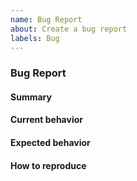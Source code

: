 ```yaml
---
name: Bug Report
about: Create a bug report
labels: Bug
---
```


### Bug Report

<!-- Fill in the relevant information below to help triage your issue. -->

#### Summary

<!-- Provide a summary describing the problem you are experiencing. -->

#### Current behavior

<!-- Describe the current behavior. -->

#### Expected behavior

<!-- Describe what the desired behavior would be. -->

#### How to reproduce

<!--- Describe exactly how to reproduce the problem, using a minimal test-case or working code sample. -->

